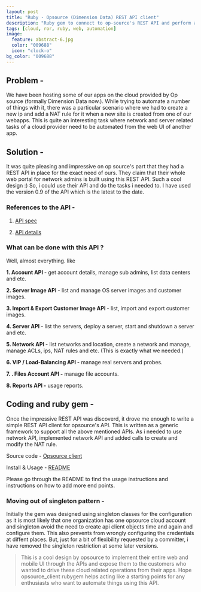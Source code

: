 ```yaml
---
layout: post
title: "Ruby - Opsource (Dimension Data) REST API client"
description: "Ruby gem to connect to op-source's REST API and perform actions without accessing the UI"
tags: [cloud, ror, ruby, web, automation]
image:
  feature: abstract-6.jpg
  color: "009688"
  icon: "clock-o"
bg_color: "009688"
---
```

## Problem -

We have been hosting some of our apps on the cloud provided by Op source (formally Dimension Data now.). While trying to automate a number of things with it, there was a particular scenario where we had to create a new ip and add a NAT  rule for it when a new site is created from one of our webapps. This is quite an interesting task where network and server related tasks of a cloud provider need to be automated from the web UI of another app.


## Solution -

It was quite pleasing and impressive on op source's part that they had a REST API in place for the exact need of ours. They claim that their whole web portal for network admins is built using this REST API. Such a cool design :) So, i could use their API and do the tasks i needed to. I have used the version 0.9 of the API which is the latest to the date.

### References to the API -

1. [API spec](https://github.com/udayakiran/opsource_client/raw/master/doc/Cloud-REST-API-v09-032113.pdf)

2. [API details](http://cloud.dimensiondata.com/saas-solutions/services/public-cloud/api)

### What can be done with this API ?

Well, almost everything. like

**1. Account API -** get account details, manage sub admins, list data centers and etc.

**2. Server Image API -** list and manage OS server images and customer images.

**3. Import & Export Customer Image API -** list, import and export customer images.

**4. Server API -** list the servers, deploy a server, start and shutdown a server and etc.

**5. Network API -** list networks and location, create a network and manage, manage ACLs, ips, NAT rules and etc. (This is exactly what we needed.)


**6. VIP / Load-Balancing API -** manage real servers and probes.

**7. . Files Account API -** manage file accounts.

**8. Reports API -** usage reports.


## Coding and ruby gem -

Once the impressive REST API was discoverd, it drove me enough to write a simple REST API client for opsource's API. This is written as a generic framework to support all the above mentioned APIs. As i needed to use network API, implemented network API and added calls to create and modify the NAT rule.

Source code - [Opsource client](<https://github.com/udayakiran/opsource_client>)

Install & Usage - [README](<https://github.com/udayakiran/opsource_client/blob/master/README.md>)

Please go through the README to find the usage instructions and instructions on how to add more end points.

### Moving out of singleton pattern -

Initially the gem was designed using singleton classes for the configuration as it is most likely that one organization has one opsource cloud account and singleton avoid the need to create api client objects time and again and configure them. This also prevents from wrongly configuring the credentials at diffent places. But, just for a bit of flexibility requested by a committer, i have removed the singleton restriction at some later versions.


> This is a cool design by opsource to implement their entire web and mobile UI through the APIs and expose them to the customers who wanted to drive these cloud related operations from their apps. Hope opsource_client rubygem helps acting like a starting points for any enthusiasts who want to automate things using this API.
